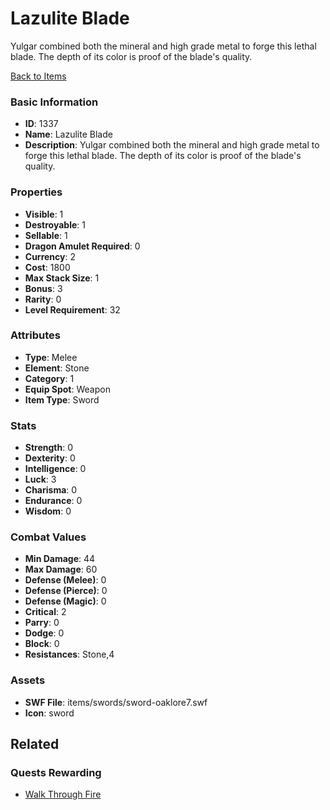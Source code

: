# Lazulite Blade

Yulgar combined both the mineral and high grade metal to forge this lethal blade. The depth of its color is proof of the blade's quality.

[Back to Items](../items.md)

### Basic Information

- **ID**: 1337
- **Name**: Lazulite Blade
- **Description**: Yulgar combined both the mineral and high grade metal to forge this lethal blade. The depth of its color is proof of the blade&#039;s quality.

### Properties

- **Visible**: 1
- **Destroyable**: 1
- **Sellable**: 1
- **Dragon Amulet Required**: 0
- **Currency**: 2
- **Cost**: 1800
- **Max Stack Size**: 1
- **Bonus**: 3
- **Rarity**: 0
- **Level Requirement**: 32

### Attributes

- **Type**: Melee
- **Element**: Stone
- **Category**: 1
- **Equip Spot**: Weapon
- **Item Type**: Sword

### Stats

- **Strength**: 0
- **Dexterity**: 0
- **Intelligence**: 0
- **Luck**: 3
- **Charisma**: 0
- **Endurance**: 0
- **Wisdom**: 0

### Combat Values

- **Min Damage**: 44
- **Max Damage**: 60
- **Defense (Melee)**: 0
- **Defense (Pierce)**: 0
- **Defense (Magic)**: 0
- **Critical**: 2
- **Parry**: 0
- **Dodge**: 0
- **Block**: 0
- **Resistances**: Stone,4

### Assets

- **SWF File**: items/swords/sword-oaklore7.swf
- **Icon**: sword

## Related

### Quests Rewarding

- [Walk Through Fire](../quests/178-walk-through-fire.md)

